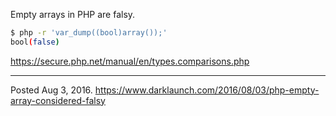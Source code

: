 Empty arrays in PHP are falsy.

```sh
$ php -r 'var_dump((bool)array());'
bool(false)
```

https://secure.php.net/manual/en/types.comparisons.php

---

Posted Aug 3, 2016.
https://www.darklaunch.com/2016/08/03/php-empty-array-considered-falsy